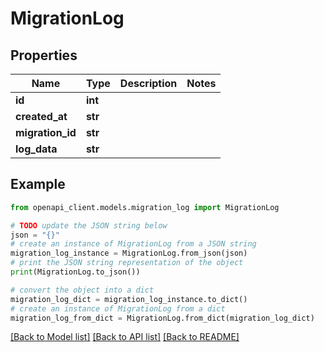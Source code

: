 # MigrationLog


## Properties

Name | Type | Description | Notes
------------ | ------------- | ------------- | -------------
**id** | **int** |  | 
**created_at** | **str** |  | 
**migration_id** | **str** |  | 
**log_data** | **str** |  | 

## Example

```python
from openapi_client.models.migration_log import MigrationLog

# TODO update the JSON string below
json = "{}"
# create an instance of MigrationLog from a JSON string
migration_log_instance = MigrationLog.from_json(json)
# print the JSON string representation of the object
print(MigrationLog.to_json())

# convert the object into a dict
migration_log_dict = migration_log_instance.to_dict()
# create an instance of MigrationLog from a dict
migration_log_from_dict = MigrationLog.from_dict(migration_log_dict)
```
[[Back to Model list]](../README.md#documentation-for-models) [[Back to API list]](../README.md#documentation-for-api-endpoints) [[Back to README]](../README.md)


